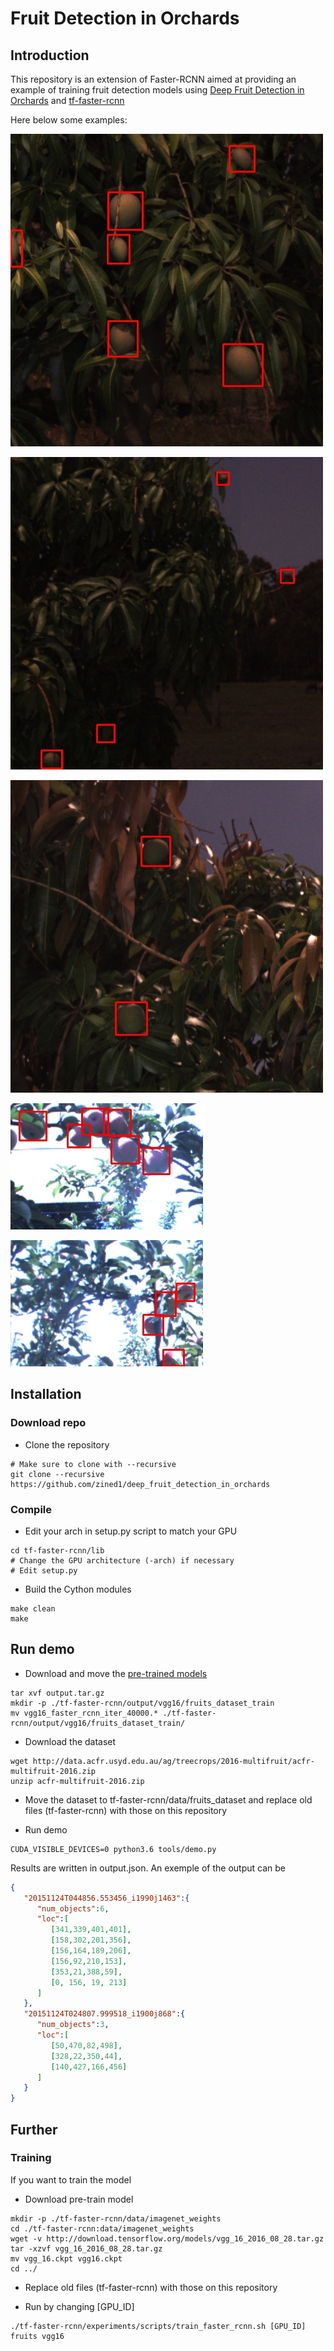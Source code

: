 
# Fruit Detection in Orchards
  

## Introduction

This repository is an extension of Faster-RCNN aimed at providing an example of training fruit detection models using [Deep Fruit Detection in Orchards](https://arxiv.org/abs/1610.03677) and [tf-faster-rcnn](https://github.com/endernewton/tf-faster-rcnn)

Here below some examples:

![Example Mango 1](https://github.com/zined1/fruit_detection_in_orchards/raw/master/res/20151124T044856.553456_i1990j1463.jpg)

![Example Mango 2](https://github.com/zined1/fruit_detection_in_orchards/raw/master/res/20151124T024807.999518_i1900j868.jpg)

![Example Mango 3](https://github.com/zined1/fruit_detection_in_orchards/raw/master/res/20151124T030416.224953_i1454j433.jpg)

![Example Apple 1](https://github.com/zined1/fruit_detection_in_orchards/raw/master/res/20130320T004803.045018.Cam6_32.jpg)

![Example Apple 2](https://github.com/zined1/fruit_detection_in_orchards/raw/master/res/20130320T004556.375774.Cam6_31.jpg)

## Installation
### Download repo

+ Clone the repository

```Shell
# Make sure to clone with --recursive
git clone --recursive https://github.com/zined1/deep_fruit_detection_in_orchards
```
### Compile

+ Edit your arch in setup.py script to match your GPU

```Shell
cd tf-faster-rcnn/lib
# Change the GPU architecture (-arch) if necessary
# Edit setup.py
```
+ Build the Cython modules
```Shell
make clean
make
```
## Run demo

  + Download and move the [pre-trained models](https://drive.google.com/open?id=1AvTDnrz1GKgo4MejeXWvpyx2kx45R4yR)
```Shell
tar xvf output.tar.gz
mkdir -p ./tf-faster-rcnn/output/vgg16/fruits_dataset_train
mv vgg16_faster_rcnn_iter_40000.* ./tf-faster-rcnn/output/vgg16/fruits_dataset_train/
```
  + Download the dataset
```Shell
wget http://data.acfr.usyd.edu.au/ag/treecrops/2016-multifruit/acfr-multifruit-2016.zip
unzip acfr-multifruit-2016.zip
```
+ Move the dataset to tf-faster-rcnn/data/fruits_dataset and replace old files (tf-faster-rcnn) with those on this repository

+ Run demo
```Shell
CUDA_VISIBLE_DEVICES=0 python3.6 tools/demo.py
```
Results are written in output.json. An exemple of the output can be

```json
{  
   "20151124T044856.553456_i1990j1463":{  
      "num_objects":6,
      "loc":[  
         [341,339,401,401],
         [158,302,201,356],
         [156,164,189,206],
         [156,92,210,153],  
         [353,21,388,59],  
         [0, 156, 19, 213]
      ]
   },
   "20151124T024807.999518_i1900j868":{  
      "num_objects":3,
      "loc":[  
         [50,470,82,498],
         [328,22,350,44],
         [140,427,166,456]
      ]
   }
}
```

## Further

### Training

If you want to train the model
+ Download pre-train model

 ```Shell
mkdir -p ./tf-faster-rcnn/data/imagenet_weights
cd ./tf-faster-rcnn:data/imagenet_weights
wget -v http://download.tensorflow.org/models/vgg_16_2016_08_28.tar.gz
tar -xzvf vgg_16_2016_08_28.tar.gz
mv vgg_16.ckpt vgg16.ckpt
cd ../
```
  
 + Replace old files (tf-faster-rcnn) with those on this repository
 
+ Run by changing [GPU_ID]
 
```Shell
./tf-faster-rcnn/experiments/scripts/train_faster_rcnn.sh [GPU_ID] fruits vgg16
```
